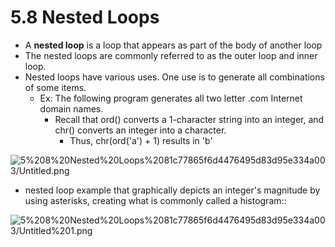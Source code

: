 # 5.8 Nested Loops

- A **nested loop** is a loop that appears as part of the body of another loop
- The nested loops are commonly referred to as the outer loop and inner loop.
- Nested loops have various uses. One use is to generate all combinations of some items.
    - Ex: The following program generates all two letter .com Internet domain names.
        - Recall that ord() converts a 1-character string into an integer, and chr() converts an integer into a character.
            - Thus, chr(ord('a') + 1) results in 'b'

![5%208%20Nested%20Loops%2081c77865f6d4476495d83d95e334a003/Untitled.png](5.8.png)

- nested loop example that graphically depicts an integer's magnitude by using asterisks, creating what is commonly called a histogram::

![5%208%20Nested%20Loops%2081c77865f6d4476495d83d95e334a003/Untitled%201.png](5.8.1.png)